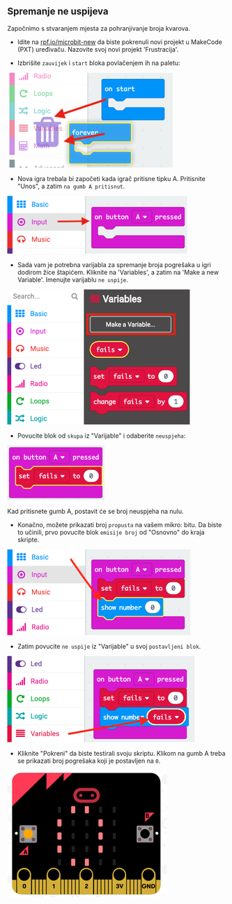 ## Spremanje ne uspijeva

Započnimo s stvaranjem mjesta za pohranjivanje broja kvarova.

+ Idite na <a href="https://rpf.io/microbit-new" target="_blank">rpf.io/microbit-new</a> da biste pokrenuli novi projekt u MakeCode (PXT) uređivaču. Nazovite svoj novi projekt 'Frustracija'.

+ Izbrišite `zauvijek` i `start` bloka povlačenjem ih na paletu:

![screenshot](images/frustration-bin.png)

+ Nova igra trebala bi započeti kada igrač pritisne tipku A. Pritisnite "Unos", a zatim `na gumb A pritisnut`.

![screenshot](images/frustration-onPressA.png)

+ Sada vam je potrebna varijabla za spremanje broja pogrešaka u igri dodirom žice štapićem. Kliknite na 'Variables', a zatim na 'Make a new Variable'. Imenujte varijablu `ne uspije`.

![screenshot](images/frustration-variable.png)

+ Povucite blok od `skupa` iz "Varijable" i odaberite `neuspjeha`:

![snimka zaslona](images/frustration-fails.png)

Kad pritisnete gumb A, postavit će se broj neuspjeha na nulu.

+ Konačno, možete prikazati broj `propusta` na vašem mikro: bitu. Da biste to učinili, prvo povucite blok `emisije broj` od "Osnovno" do kraja skripte.

![screenshot](images/frustration-show.png)

+ Zatim povucite `ne uspije` iz "Varijable" u svoj `postavljeni blok`.

![screenshot](images/frustration-show-fails.png)

+ Kliknite "Pokreni" da biste testirali svoju skriptu. Klikom na gumb A treba se prikazati broj pogrešaka koji je postavljen na `0`.

![screenshot](images/frustration-fails-test.png)